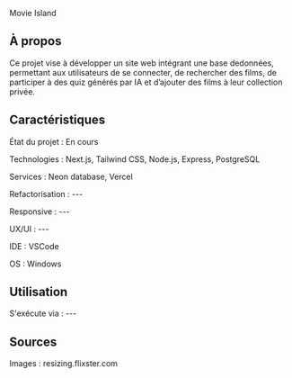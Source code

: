 Movie Island

## À propos

Ce projet vise à développer un site web intégrant une base dedonnées, permettant aux utilisateurs de se connecter, de rechercher des films, de participer à des quiz générés par IA et d’ajouter des films à leur collection privée.

## Caractéristiques

État du projet : En cours

Technologies : Next.js, Tailwind CSS, Node.js, Express, PostgreSQL

Services : Neon database, Vercel

Refactorisation : ---

Responsive : ---

UX/UI : ---

IDE : VSCode

OS : Windows

## Utilisation

S'exécute via : ---

## Sources

Images : resizing.flixster.com